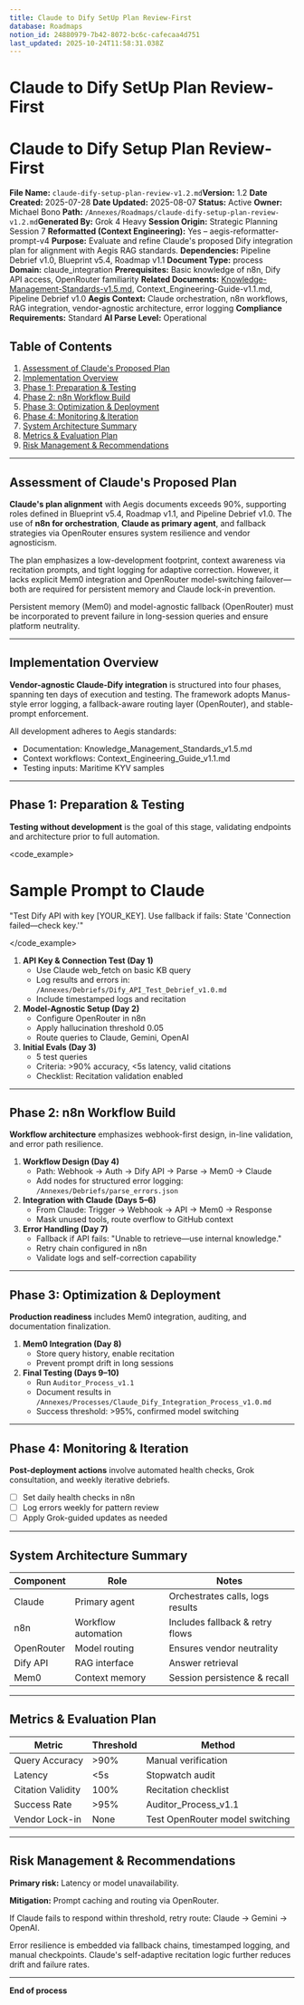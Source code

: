 ```yaml
---
title: Claude to Dify SetUp Plan Review-First
database: Roadmaps
notion_id: 24880979-7b42-8072-bc6c-cafecaa4d751
last_updated: 2025-10-24T11:58:31.038Z
---
```


# Claude to Dify SetUp Plan Review-First


# Claude to Dify Setup Plan Review-First


**File Name:** `claude-dify-setup-plan-review-v1.2.md`**Version:** 1.2
**Date Created:** 2025-07-28
**Date Updated:** 2025-08-07
**Status:** Active
**Owner:** Michael Bono
**Path:** `/Annexes/Roadmaps/claude-dify-setup-plan-review-v1.2.md`**Generated By:** Grok 4 Heavy
**Session Origin:** Strategic Planning Session 7
**Reformatted (Context Engineering):** Yes – aegis-reformatter-prompt-v4
**Purpose:** Evaluate and refine Claude's proposed Dify integration plan for alignment with Aegis RAG standards.
**Dependencies:** Pipeline Debrief v1.0, Blueprint v5.4, Roadmap v1.1
**Document Type:** process
**Domain:** claude_integration
**Prerequisites:** Basic knowledge of n8n, Dify API access, OpenRouter familiarity
**Related Documents:** [Knowledge-Management-Standards-v1.5.md](http://knowledge-management-standards-v1.5.md/), Context_Engineering-Guide-v1.1.md, Pipeline Debrief v1.0
**Aegis Context:** Claude orchestration, n8n workflows, RAG integration, vendor-agnostic architecture, error logging
**Compliance Requirements:** Standard
**AI Parse Level:** Operational


## Table of Contents

1. [Assessment of Claude's Proposed Plan](https://www.notion.so/240809797b4280558421ed0009719549?v=240809797b4281c5b14b000ce3ff6199&p=248809797b428072bc6ccafecaa4d751&pm=s#assessment-of-claudes-proposed-plan)
2. [Implementation Overview](https://www.notion.so/240809797b4280558421ed0009719549?v=240809797b4281c5b14b000ce3ff6199&p=248809797b428072bc6ccafecaa4d751&pm=s#implementation-overview)
3. [Phase 1: Preparation & Testing](https://www.notion.so/240809797b4280558421ed0009719549?v=240809797b4281c5b14b000ce3ff6199&p=248809797b428072bc6ccafecaa4d751&pm=s#phase-1-preparation--testing)
4. [Phase 2: n8n Workflow Build](https://www.notion.so/240809797b4280558421ed0009719549?v=240809797b4281c5b14b000ce3ff6199&p=248809797b428072bc6ccafecaa4d751&pm=s#phase-2-n8n-workflow-build)
5. [Phase 3: Optimization & Deployment](https://www.notion.so/240809797b4280558421ed0009719549?v=240809797b4281c5b14b000ce3ff6199&p=248809797b428072bc6ccafecaa4d751&pm=s#phase-3-optimization--deployment)
6. [Phase 4: Monitoring & Iteration](https://www.notion.so/240809797b4280558421ed0009719549?v=240809797b4281c5b14b000ce3ff6199&p=248809797b428072bc6ccafecaa4d751&pm=s#phase-4-monitoring--iteration)
7. [System Architecture Summary](https://www.notion.so/240809797b4280558421ed0009719549?v=240809797b4281c5b14b000ce3ff6199&p=248809797b428072bc6ccafecaa4d751&pm=s#system-architecture-summary)
8. [Metrics & Evaluation Plan](https://www.notion.so/240809797b4280558421ed0009719549?v=240809797b4281c5b14b000ce3ff6199&p=248809797b428072bc6ccafecaa4d751&pm=s#metrics--evaluation-plan)
9. [Risk Management & Recommendations](https://www.notion.so/240809797b4280558421ed0009719549?v=240809797b4281c5b14b000ce3ff6199&p=248809797b428072bc6ccafecaa4d751&pm=s#risk-management--recommendations)

---


## Assessment of Claude's Proposed Plan


**Claude's plan alignment** with Aegis documents exceeds 90%, supporting roles defined in Blueprint v5.4, Roadmap v1.1, and Pipeline Debrief v1.0. The use of **n8n for orchestration**, **Claude as primary agent**, and fallback strategies via OpenRouter ensures system resilience and vendor agnosticism.


<thinking>


The plan emphasizes a low-development footprint, context awareness via recitation prompts, and tight logging for adaptive correction. However, it lacks explicit Mem0 integration and OpenRouter model-switching failover—both are required for persistent memory and Claude lock-in prevention.


</thinking>


<important>


Persistent memory (Mem0) and model-agnostic fallback (OpenRouter) must be incorporated to prevent failure in long-session queries and ensure platform neutrality.


</important>


---


## Implementation Overview


**Vendor-agnostic Claude-Dify integration** is structured into four phases, spanning ten days of execution and testing. The framework adopts Manus-style error logging, a fallback-aware routing layer (OpenRouter), and stable-prompt enforcement.


<context>


All development adheres to Aegis standards:

- Documentation: Knowledge_Management_Standards_v1.5.md
- Context workflows: Context_Engineering_Guide_v1.1.md
- Testing inputs: Maritime KYV samples
</context>

---


## Phase 1: Preparation & Testing


**Testing without development** is the goal of this stage, validating endpoints and architecture prior to full automation.


\<code\_example>


# Sample Prompt to Claude


"Test Dify API with key \[YOUR\_KEY]. Use fallback if fails: State 'Connection failed—check key.'"


\</code\_example>

1. **API Key & Connection Test (Day 1)**
    - Use Claude web\_fetch on basic KB query
    - Log results and errors in: `/Annexes/Debriefs/Dify_API_Test_Debrief_v1.0.md`
    - Include timestamped logs and recitation
2. **Model-Agnostic Setup (Day 2)**
    - Configure OpenRouter in n8n
    - Apply hallucination threshold 0.05
    - Route queries to Claude, Gemini, OpenAI
3. **Initial Evals (Day 3)**
    - 5 test queries
    - Criteria: >90% accuracy, <5s latency, valid citations
    - Checklist: Recitation validation enabled

---


## Phase 2: n8n Workflow Build


**Workflow architecture** emphasizes webhook-first design, in-line validation, and error path resilience.

1. **Workflow Design (Day 4)**
    - Path: Webhook → Auth → Dify API → Parse → Mem0 → Claude
    - Add nodes for structured error logging: `/Annexes/Debriefs/parse_errors.json`
2. **Integration with Claude (Days 5–6)**
    - From Claude: Trigger → Webhook → API → Mem0 → Response
    - Mask unused tools, route overflow to GitHub context
3. **Error Handling (Day 7)**
    - Fallback if API fails: "Unable to retrieve—use internal knowledge."
    - Retry chain configured in n8n
    - Validate logs and self-correction capability

---


## Phase 3: Optimization & Deployment


**Production readiness** includes Mem0 integration, auditing, and documentation finalization.

1. **Mem0 Integration (Day 8)**
    - Store query history, enable recitation
    - Prevent prompt drift in long sessions
2. **Final Testing (Days 9–10)**
    - Run `Auditor_Process_v1.1`
    - Document results in `/Annexes/Processes/Claude_Dify_Integration_Process_v1.0.md`
    - Success threshold: >95%, confirmed model switching

---


## Phase 4: Monitoring & Iteration


**Post-deployment actions** involve automated health checks, Grok consultation, and weekly iterative debriefs.

- [ ] Set daily health checks in n8n
- [ ] Log errors weekly for pattern review
- [ ] Apply Grok-guided updates as needed

---


## System Architecture Summary


| Component  | Role                | Notes                            |
| ---------- | ------------------- | -------------------------------- |
| Claude     | Primary agent       | Orchestrates calls, logs results |
| n8n        | Workflow automation | Includes fallback & retry flows  |
| OpenRouter | Model routing       | Ensures vendor neutrality        |
| Dify API   | RAG interface       | Answer retrieval                 |
| Mem0       | Context memory      | Session persistence & recall     |


---


## Metrics & Evaluation Plan


| Metric            | Threshold | Method                          |
| ----------------- | --------- | ------------------------------- |
| Query Accuracy    | >90%      | Manual verification             |
| Latency           | <5s       | Stopwatch audit                 |
| Citation Validity | 100%      | Recitation checklist            |
| Success Rate      | >95%      | Auditor\_Process\_v1.1          |
| Vendor Lock-in    | None      | Test OpenRouter model switching |


---


## Risk Management & Recommendations


<answer>


**Primary risk:** Latency or model unavailability.


**Mitigation:** Prompt caching and routing via OpenRouter.


</answer>


<example>


If Claude fails to respond within threshold, retry route: Claude → Gemini → OpenAI.


</example>


<thinking>


Error resilience is embedded via fallback chains, timestamped logging, and manual checkpoints. Claude's self-adaptive recitation logic further reduces drift and failure rates.


</thinking>


---


**End of process**

